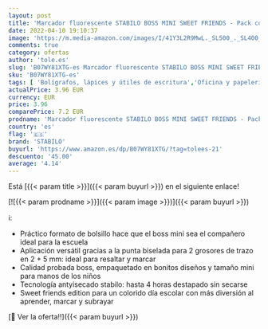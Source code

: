 ```yaml
---
layout: post
title: 'Marcador fluorescente STABILO BOSS MINI SWEET FRIENDS - Pack con 5 colores - Edición Limitada'
date: 2022-04-10 19:10:37
image: 'https://m.media-amazon.com/images/I/41Y3L2R9MwL._SL500_._SL400_.jpg'
comments: true
category: ofertas
author: 'tole.es'
slug: 'B07WY81XTG-es Marcador fluorescente STABILO BOSS MINI SWEET FRIENDS -...'
sku: 'B07WY81XTG-es'
tags: [ 'Bolígrafos, lápices y útiles de escritura','Oficina y papelería','Rotuladores y subrayadores','Subrayadores','stabilo', ]
actualPrice: 3.96 EUR
currency: EUR
price: 3.96
comparePrice: 7.2 EUR
prodname: 'Marcador fluorescente STABILO BOSS MINI SWEET FRIENDS - Pack con 5 colores - Edición Limitada'
country: 'es'
flag: '🇪🇸'
brand: 'STABILO'
buyurl: 'https://www.amazon.es/dp/B07WY81XTG/?tag=tolees-21'
descuento: '45.00'
average: '4.14'
---
```


Está [{{< param title >}}]({{< param buyurl >}}) en el siguiente enlace!

[![{{< param prodname >}}]({{< param image >}})]({{< param buyurl >}})

ℹ️:

- Práctico formato de bolsillo hace que el boss mini sea el compañero ideal para la escuela
- Aplicación versátil gracias a la punta biselada para 2 grosores de trazo en 2 + 5 mm: ideal para resaltar y marcar
- Calidad probada boss, empaquetado en bonitos diseños y tamaño mini para manos de los niños
- Tecnología antyisecado stabilo: hasta 4 horas destapado sin secarse
- Sweet friends edition para un colorido día escolar con más diversión al aprender, marcar y subrayar

[🛒 Ver la oferta!!]({{< param buyurl >}})
